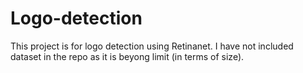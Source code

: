 # Logo-detection
This project is for logo detection using Retinanet. I have not included dataset in the repo as it is beyong limit (in terms of size).

